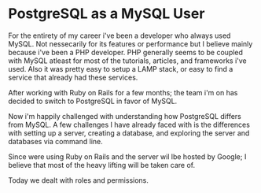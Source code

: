 # PostgreSQL as a MySQL User

For the entirety of my career i've been a developer who always used MySQL. Not nessecarily for its features or performance but I believe mainly because i've been a PHP developer. PHP generally seems to be coupled with MySQL atleast for most of the tutorials, articles, and frameworks i've used. Also it was pretty easy to setup a LAMP stack, or easy to find a service that already had these services.

After working with Ruby on Rails for a few months; the team i'm on has decided to switch to PostgreSQL in favor of MySQL. 

Now i'm happily challenged with understanding how PostgreSQL differs from MySQL. A few challenges I have already faced with is the differences with setting up a server, creating a database, and exploring the server and databases via command line. 

Since were using Ruby on Rails and the server wil lbe hosted by Google; I believe that most of the heavy lifting will be taken care of.

Today we dealt with roles and permissions.
